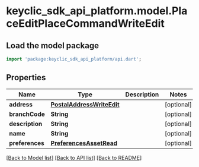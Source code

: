 # keyclic_sdk_api_platform.model.PlaceEditPlaceCommandWriteEdit

## Load the model package
```dart
import 'package:keyclic_sdk_api_platform/api.dart';
```

## Properties
Name | Type | Description | Notes
------------ | ------------- | ------------- | -------------
**address** | [**PostalAddressWriteEdit**](PostalAddressWriteEdit.md) |  | [optional] 
**branchCode** | **String** |  | [optional] 
**description** | **String** |  | [optional] 
**name** | **String** |  | [optional] 
**preferences** | [**PreferencesAssetRead**](PreferencesAssetRead.md) |  | [optional] 

[[Back to Model list]](../README.md#documentation-for-models) [[Back to API list]](../README.md#documentation-for-api-endpoints) [[Back to README]](../README.md)


